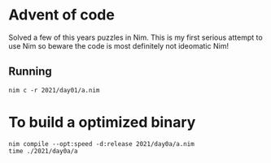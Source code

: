 # Advent of code

Solved a few of this years puzzles in Nim. This is my first serious attempt to use Nim so beware the code is most definitely not ideomatic Nim!

## Running

```fish
nim c -r 2021/day01/a.nim
```

# To build a optimized binary

```fish
nim compile --opt:speed -d:release 2021/day0a/a.nim
time ./2021/day0a/a
```
